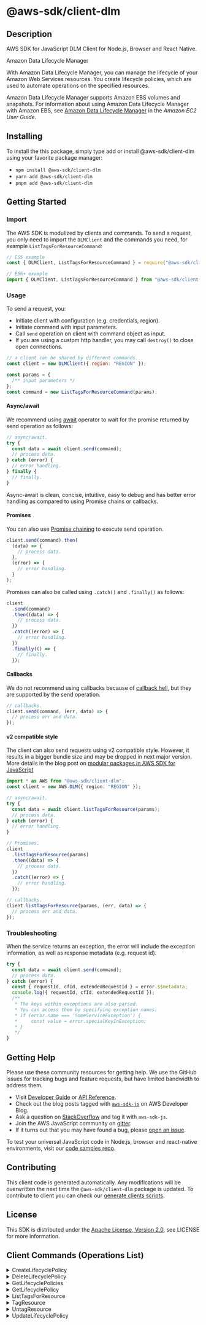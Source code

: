 <!-- generated file, do not edit directly -->

# @aws-sdk/client-dlm

## Description

AWS SDK for JavaScript DLM Client for Node.js, Browser and React Native.

<fullname>Amazon Data Lifecycle Manager</fullname>

<p>With Amazon Data Lifecycle Manager, you can manage the lifecycle of your Amazon Web Services resources. You create
lifecycle policies, which are used to automate operations on the specified
resources.</p>
<p>Amazon Data Lifecycle Manager supports Amazon EBS volumes and snapshots. For information about using Amazon Data Lifecycle Manager
with Amazon EBS, see <a href="https://docs.aws.amazon.com/AWSEC2/latest/UserGuide/snapshot-lifecycle.html">
Amazon Data Lifecycle Manager</a> in the <i>Amazon EC2 User Guide</i>.</p>

## Installing

To install the this package, simply type add or install @aws-sdk/client-dlm
using your favorite package manager:

- `npm install @aws-sdk/client-dlm`
- `yarn add @aws-sdk/client-dlm`
- `pnpm add @aws-sdk/client-dlm`

## Getting Started

### Import

The AWS SDK is modulized by clients and commands.
To send a request, you only need to import the `DLMClient` and
the commands you need, for example `ListTagsForResourceCommand`:

```js
// ES5 example
const { DLMClient, ListTagsForResourceCommand } = require("@aws-sdk/client-dlm");
```

```ts
// ES6+ example
import { DLMClient, ListTagsForResourceCommand } from "@aws-sdk/client-dlm";
```

### Usage

To send a request, you:

- Initiate client with configuration (e.g. credentials, region).
- Initiate command with input parameters.
- Call `send` operation on client with command object as input.
- If you are using a custom http handler, you may call `destroy()` to close open connections.

```js
// a client can be shared by different commands.
const client = new DLMClient({ region: "REGION" });

const params = {
  /** input parameters */
};
const command = new ListTagsForResourceCommand(params);
```

#### Async/await

We recommend using [await](https://developer.mozilla.org/en-US/docs/Web/JavaScript/Reference/Operators/await)
operator to wait for the promise returned by send operation as follows:

```js
// async/await.
try {
  const data = await client.send(command);
  // process data.
} catch (error) {
  // error handling.
} finally {
  // finally.
}
```

Async-await is clean, concise, intuitive, easy to debug and has better error handling
as compared to using Promise chains or callbacks.

#### Promises

You can also use [Promise chaining](https://developer.mozilla.org/en-US/docs/Web/JavaScript/Guide/Using_promises#chaining)
to execute send operation.

```js
client.send(command).then(
  (data) => {
    // process data.
  },
  (error) => {
    // error handling.
  }
);
```

Promises can also be called using `.catch()` and `.finally()` as follows:

```js
client
  .send(command)
  .then((data) => {
    // process data.
  })
  .catch((error) => {
    // error handling.
  })
  .finally(() => {
    // finally.
  });
```

#### Callbacks

We do not recommend using callbacks because of [callback hell](http://callbackhell.com/),
but they are supported by the send operation.

```js
// callbacks.
client.send(command, (err, data) => {
  // process err and data.
});
```

#### v2 compatible style

The client can also send requests using v2 compatible style.
However, it results in a bigger bundle size and may be dropped in next major version. More details in the blog post
on [modular packages in AWS SDK for JavaScript](https://aws.amazon.com/blogs/developer/modular-packages-in-aws-sdk-for-javascript/)

```ts
import * as AWS from "@aws-sdk/client-dlm";
const client = new AWS.DLM({ region: "REGION" });

// async/await.
try {
  const data = await client.listTagsForResource(params);
  // process data.
} catch (error) {
  // error handling.
}

// Promises.
client
  .listTagsForResource(params)
  .then((data) => {
    // process data.
  })
  .catch((error) => {
    // error handling.
  });

// callbacks.
client.listTagsForResource(params, (err, data) => {
  // process err and data.
});
```

### Troubleshooting

When the service returns an exception, the error will include the exception information,
as well as response metadata (e.g. request id).

```js
try {
  const data = await client.send(command);
  // process data.
} catch (error) {
  const { requestId, cfId, extendedRequestId } = error.$$metadata;
  console.log({ requestId, cfId, extendedRequestId });
  /**
   * The keys within exceptions are also parsed.
   * You can access them by specifying exception names:
   * if (error.name === 'SomeServiceException') {
   *     const value = error.specialKeyInException;
   * }
   */
}
```

## Getting Help

Please use these community resources for getting help.
We use the GitHub issues for tracking bugs and feature requests, but have limited bandwidth to address them.

- Visit [Developer Guide](https://docs.aws.amazon.com/sdk-for-javascript/v3/developer-guide/welcome.html)
  or [API Reference](https://docs.aws.amazon.com/AWSJavaScriptSDK/v3/latest/index.html).
- Check out the blog posts tagged with [`aws-sdk-js`](https://aws.amazon.com/blogs/developer/tag/aws-sdk-js/)
  on AWS Developer Blog.
- Ask a question on [StackOverflow](https://stackoverflow.com/questions/tagged/aws-sdk-js) and tag it with `aws-sdk-js`.
- Join the AWS JavaScript community on [gitter](https://gitter.im/aws/aws-sdk-js-v3).
- If it turns out that you may have found a bug, please [open an issue](https://github.com/aws/aws-sdk-js-v3/issues/new/choose).

To test your universal JavaScript code in Node.js, browser and react-native environments,
visit our [code samples repo](https://github.com/aws-samples/aws-sdk-js-tests).

## Contributing

This client code is generated automatically. Any modifications will be overwritten the next time the `@aws-sdk/client-dlm` package is updated.
To contribute to client you can check our [generate clients scripts](https://github.com/aws/aws-sdk-js-v3/tree/main/scripts/generate-clients).

## License

This SDK is distributed under the
[Apache License, Version 2.0](http://www.apache.org/licenses/LICENSE-2.0),
see LICENSE for more information.

## Client Commands (Operations List)

<details>
<summary>
CreateLifecyclePolicy
</summary>

[Command API Reference](https://docs.aws.amazon.com/AWSJavaScriptSDK/v3/latest/clients/client-dlm/classes/createlifecyclepolicycommand.html) / [Input](https://docs.aws.amazon.com/AWSJavaScriptSDK/v3/latest/clients/client-dlm/interfaces/createlifecyclepolicycommandinput.html) / [Output](https://docs.aws.amazon.com/AWSJavaScriptSDK/v3/latest/clients/client-dlm/interfaces/createlifecyclepolicycommandoutput.html)

</details>
<details>
<summary>
DeleteLifecyclePolicy
</summary>

[Command API Reference](https://docs.aws.amazon.com/AWSJavaScriptSDK/v3/latest/clients/client-dlm/classes/deletelifecyclepolicycommand.html) / [Input](https://docs.aws.amazon.com/AWSJavaScriptSDK/v3/latest/clients/client-dlm/interfaces/deletelifecyclepolicycommandinput.html) / [Output](https://docs.aws.amazon.com/AWSJavaScriptSDK/v3/latest/clients/client-dlm/interfaces/deletelifecyclepolicycommandoutput.html)

</details>
<details>
<summary>
GetLifecyclePolicies
</summary>

[Command API Reference](https://docs.aws.amazon.com/AWSJavaScriptSDK/v3/latest/clients/client-dlm/classes/getlifecyclepoliciescommand.html) / [Input](https://docs.aws.amazon.com/AWSJavaScriptSDK/v3/latest/clients/client-dlm/interfaces/getlifecyclepoliciescommandinput.html) / [Output](https://docs.aws.amazon.com/AWSJavaScriptSDK/v3/latest/clients/client-dlm/interfaces/getlifecyclepoliciescommandoutput.html)

</details>
<details>
<summary>
GetLifecyclePolicy
</summary>

[Command API Reference](https://docs.aws.amazon.com/AWSJavaScriptSDK/v3/latest/clients/client-dlm/classes/getlifecyclepolicycommand.html) / [Input](https://docs.aws.amazon.com/AWSJavaScriptSDK/v3/latest/clients/client-dlm/interfaces/getlifecyclepolicycommandinput.html) / [Output](https://docs.aws.amazon.com/AWSJavaScriptSDK/v3/latest/clients/client-dlm/interfaces/getlifecyclepolicycommandoutput.html)

</details>
<details>
<summary>
ListTagsForResource
</summary>

[Command API Reference](https://docs.aws.amazon.com/AWSJavaScriptSDK/v3/latest/clients/client-dlm/classes/listtagsforresourcecommand.html) / [Input](https://docs.aws.amazon.com/AWSJavaScriptSDK/v3/latest/clients/client-dlm/interfaces/listtagsforresourcecommandinput.html) / [Output](https://docs.aws.amazon.com/AWSJavaScriptSDK/v3/latest/clients/client-dlm/interfaces/listtagsforresourcecommandoutput.html)

</details>
<details>
<summary>
TagResource
</summary>

[Command API Reference](https://docs.aws.amazon.com/AWSJavaScriptSDK/v3/latest/clients/client-dlm/classes/tagresourcecommand.html) / [Input](https://docs.aws.amazon.com/AWSJavaScriptSDK/v3/latest/clients/client-dlm/interfaces/tagresourcecommandinput.html) / [Output](https://docs.aws.amazon.com/AWSJavaScriptSDK/v3/latest/clients/client-dlm/interfaces/tagresourcecommandoutput.html)

</details>
<details>
<summary>
UntagResource
</summary>

[Command API Reference](https://docs.aws.amazon.com/AWSJavaScriptSDK/v3/latest/clients/client-dlm/classes/untagresourcecommand.html) / [Input](https://docs.aws.amazon.com/AWSJavaScriptSDK/v3/latest/clients/client-dlm/interfaces/untagresourcecommandinput.html) / [Output](https://docs.aws.amazon.com/AWSJavaScriptSDK/v3/latest/clients/client-dlm/interfaces/untagresourcecommandoutput.html)

</details>
<details>
<summary>
UpdateLifecyclePolicy
</summary>

[Command API Reference](https://docs.aws.amazon.com/AWSJavaScriptSDK/v3/latest/clients/client-dlm/classes/updatelifecyclepolicycommand.html) / [Input](https://docs.aws.amazon.com/AWSJavaScriptSDK/v3/latest/clients/client-dlm/interfaces/updatelifecyclepolicycommandinput.html) / [Output](https://docs.aws.amazon.com/AWSJavaScriptSDK/v3/latest/clients/client-dlm/interfaces/updatelifecyclepolicycommandoutput.html)

</details>
